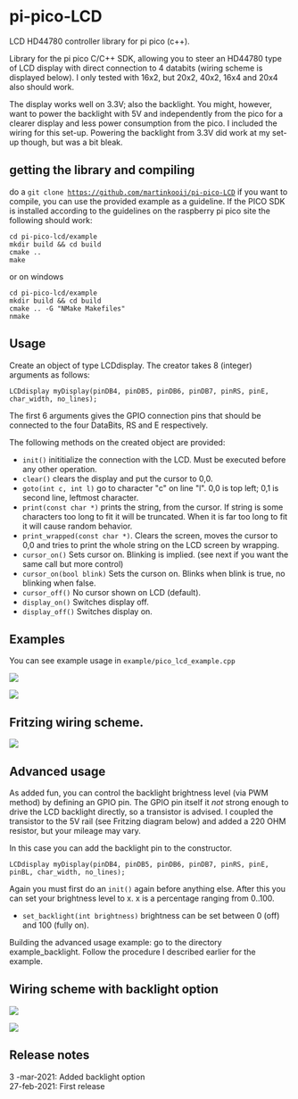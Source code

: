 # pi-pico-LCD
LCD HD44780 controller library for pi pico (c++). 

Library for the pi pico C/C++ SDK, allowing you to steer an HD44780 type of LCD display with direct connection to 4 databits (wiring scheme is displayed below). I only tested with 16x2, but 20x2, 40x2, 16x4 and 20x4 also should work. 

The display works well on 3.3V; also the backlight. You might, however, want to power the backlight with 5V and independently from the pico for a clearer display and less power consumption from the pico. I included the wiring for this set-up. Powering the backlight from 3.3V did work at my set-up though, but was a bit bleak. 

## getting the library and compiling

do a <code>git clone https://github.com/martinkooij/pi-pico-LCD</code>
if you want to compile, you can use the provided example as a guideline. If the PICO SDK is installed according to the guidelines on the raspberry pi pico site the following should work:

````
cd pi-pico-lcd/example
mkdir build && cd build
cmake ..
make
````
or on windows
````
cd pi-pico-lcd/example
mkdir build && cd build
cmake .. -G "NMake Makefiles"
nmake
````
## Usage

Create an object of type LCDdisplay. The creator takes 8 (integer) arguments as follows:
````
LCDdisplay myDisplay(pinDB4, pinDB5, pinDB6, pinDB7, pinRS, pinE, char_width, no_lines);
`````
The first 6 arguments gives the GPIO connection pins that should be connected to the four DataBits, RS and E respectively. 

The following methods on the created object are provided:
- <code>init()</code> inititialize the connection with the LCD. Must be executed before any other operation. 
- <code>clear()</code> clears the display and put the cursor to 0,0.
- <code>goto(int c, int l)</code> go to character "c" on line "l". 0,0 is top left; 0,1 is second line, leftmost character. 
- <code>print(const char *)</code> prints the string, from the cursor. If string is some characters too long to fit it will be truncated. When it is far too long to fit it will cause random behavior.
- <code>print_wrapped(const char *)</code>. Clears the screen, moves the cursor to 0,0 and tries to print the whole string on the LCD screen by wrapping.
- <code>cursor_on()</code> Sets cursor on. Blinking is implied. (see next if you want the same call but more control)
- <code>cursor_on(bool blink)</code> Sets the curson on. Blinks when blink is true, no blinking when false.
- <code>cursor_off()</code> No cursor shown on LCD (default).
- <code>display_on()</code> Switches display off.
- <code>display_off()</code> Switches display on. 

 
## Examples

You can see example usage in <code>example/pico_lcd_example.cpp</code>

![](img/example1.jpg)

![](img/example2.jpg)

## Fritzing wiring scheme. 

![](img/LCDdisplay_bb.png)

## Advanced usage

As added fun, you can control the backlight brightness level (via PWM method) by defining an GPIO pin. The GPIO pin itself it *not* strong enough to drive the LCD backlight directly, so a transistor is advised. I coupled the transistor to the 5V rail (see Fritzing diagram below) and added a 220 OHM resistor, but your mileage may vary. 

In this case you can add the backlight pin to the constructor.
````
LCDdisplay myDisplay(pinDB4, pinDB5, pinDB6, pinDB7, pinRS, pinE, pinBL, char_width, no_lines);
````
Again you must first do an <code>init()</code> again before anything else. After this you can set your brightness level to x. x is a percentage ranging from 0..100.
- <code>set_backlight(int brightness)</code> brightness can be set between 0 (off) and 100 (fully on). 

Building the advanced usage example: go to the directory example_backlight. Follow the procedure I described earlier for the example. 

## Wiring scheme with backlight option

![](img/LCDdisplay_bl.png)


![](img/blconnect.png)

## Release notes
3 -mar-2021: Added backlight option<br>
27-feb-2021: First release
